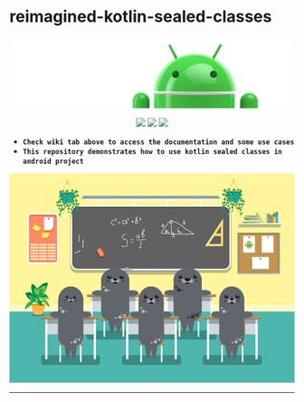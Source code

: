 # reimagined-kotlin-sealed-classes
![Banner](https://github.com/devrath/devrath/blob/master/images/Banner.png)


<p align="center">
<a><img src="https://img.shields.io/badge/Built%20Using-Kotlin-silver?style=for-the-badge&logo=kotlin"></a>
<a><img src="https://img.shields.io/badge/Built%20By-Android%20Studio-red?style=for-the-badge&logo=android%20studio"></a>  
<a><img src="https://img.shields.io/badge/Concepts-Kotlin%20Sealed%20Classes-black?style=for-the-badge&logo=elixir"></a>  
</p>


* **`Check wiki tab above to access the documentation and some use cases`**  
* **`This repository demonstrates how to use kotlin sealed classes in android project`** 

![Banner](https://github.com/devrath/reimagined-kotlin-sealed-classes/blob/main/assets/sealedclassImage.png)


---

